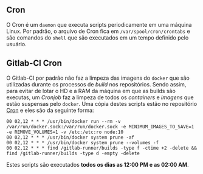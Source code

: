 ## Cron

O Cron é um `daemon` que executa scripts periodicamente em uma máquina Linux. Por padrão, o arquivo de Cron fica em `/var/spool/cron/crontabs` e são comandos do `shell` que são executados em um tempo definido pelo usuário.


## Gitlab-CI Cron

O Gitlab-CI por padrão não faz a limpeza das imagens do `docker` que são utilizadas durante os processos de *build* nos repositórios. Sendo assim, para evitar de lotar o HD e a RAM da máquina em que as builds são executas, um *Cronjob* faz a limpeza de todos os *containers* e *imagens* que estão suspensas pelo `docker`. Uma cópia destes scripts estão no repositório [Cron](https://gitlab.com/electricdreams/cron) e eles são da seguinte forma:

```
00 02,12 * * * /usr/bin/docker run --rm -v /var/run/docker.sock:/var/run/docker.sock -e MINIMUM_IMAGES_TO_SAVE=1 -e REMOVE_VOLUMES=1 -v /etc:/etc:ro node:10
00 02,12 * * * /usr/bin/docker system prune -af
00 02,12 * * * /usr/bin/docker system prune --volumes -f
00 02,12 * * * find /gitlab-runner/builds -type f -ctime +2 -delete && find /gitlab-runner/builds -type d -empty -delete
```
Estes scripts são executados **todos os dias as 12:00 PM e as 02:00 AM**.



